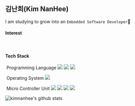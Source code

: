 ## 김난희(Kim NanHee)

I am studying to grow into an `Embedded Software Developer`📕



#### Interest

​	

#### Tech Stack

​	Programming Language <img src="https://img.shields.io/badge/C-A8B9CC?style=flat-square&logo=C&logoColor=white"/> <img src="https://img.shields.io/badge/C++-%2300599C.svg?&style=flat-square&logo=c%2B%2B&ogoColor=white"/> <img src="https://img.shields.io/badge/Python-3776AB?style=flat-square&logo=Python&logoColor=white"/>

​	Operating System <img src="https://img.shields.io/badge/Ubuntu-E95420?style=flat-square&logo=Ubuntu&logoColor=white"/>

​	Micro Controller Unit <img src="https://img.shields.io/badge/Arduino-00979D?style=flat-square&logo=Arduino&logoColor=white"/> <img src="https://img.shields.io/badge/Raspberry Pi-A22846?style=flat-square&logo=Raspberry Pi&logoColor=white"/> <img src="https://img.shields.io/badge/ATmega 128-DD3C38?style=flat-square&logoColor=white"/> <img src="https://img.shields.io/badge/STM32-60B4E4?style=flat-square&logoColor=white"/>



![kimnanhee's github stats](https://github-readme-stats.vercel.app/api?username=kimnanhee&show_icons=true)

